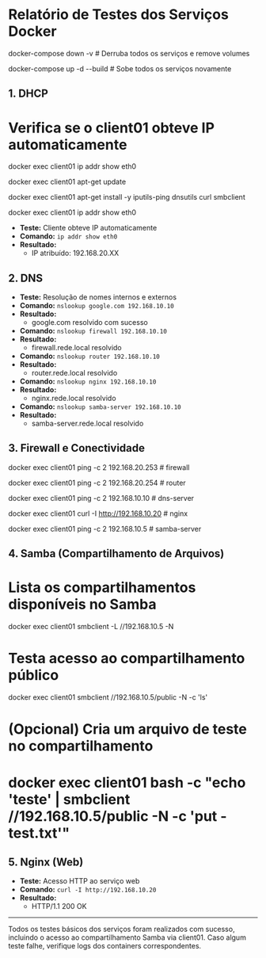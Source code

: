# Relatório de Testes dos Serviços Docker

docker-compose down -v  # Derruba todos os serviços e remove volumes

docker-compose up -d --build  # Sobe todos os serviços novamente

## 1. DHCP
# Verifica se o client01 obteve IP automaticamente

docker exec client01 ip addr show eth0

docker exec client01 apt-get update

docker exec client01 apt-get install -y iputils-ping dnsutils curl smbclient

docker exec client01 ip addr show eth0

- **Teste:** Cliente obteve IP automaticamente
- **Comando:** `ip addr show eth0`
- **Resultado:**
  - IP atribuído: 192.168.20.XX

## 2. DNS

- **Teste:** Resolução de nomes internos e externos
- **Comando:** `nslookup google.com 192.168.10.10`
- **Resultado:**
  - google.com resolvido com sucesso
- **Comando:** `nslookup firewall 192.168.10.10`
- **Resultado:**
  - firewall.rede.local resolvido
- **Comando:** `nslookup router 192.168.10.10`
- **Resultado:**
  - router.rede.local resolvido
- **Comando:** `nslookup nginx 192.168.10.10`
- **Resultado:**
  - nginx.rede.local resolvido
- **Comando:** `nslookup samba-server 192.168.10.10`
- **Resultado:**
  - samba-server.rede.local resolvido

## 3. Firewall e Conectividade

docker exec client01 ping -c 2 192.168.20.253  # firewall

docker exec client01 ping -c 2 192.168.20.254  # router

docker exec client01 ping -c 2 192.168.10.10   # dns-server

docker exec client01 curl -I http://192.168.10.20  # nginx

docker exec client01 ping -c 2 192.168.10.5    # samba-server

## 4. Samba (Compartilhamento de Arquivos)

# Lista os compartilhamentos disponíveis no Samba

docker exec client01 smbclient -L //192.168.10.5 -N

# Testa acesso ao compartilhamento público

docker exec client01 smbclient //192.168.10.5/public -N -c 'ls'

# (Opcional) Cria um arquivo de teste no compartilhamento
# docker exec client01 bash -c "echo 'teste' | smbclient //192.168.10.5/public -N -c 'put - test.txt'"

## 5. Nginx (Web)
- **Teste:** Acesso HTTP ao serviço web
- **Comando:** `curl -I http://192.168.10.20`
- **Resultado:**
  - HTTP/1.1 200 OK

---

Todos os testes básicos dos serviços foram realizados com sucesso, incluindo o acesso ao compartilhamento Samba via client01. Caso algum teste falhe, verifique logs dos containers correspondentes.